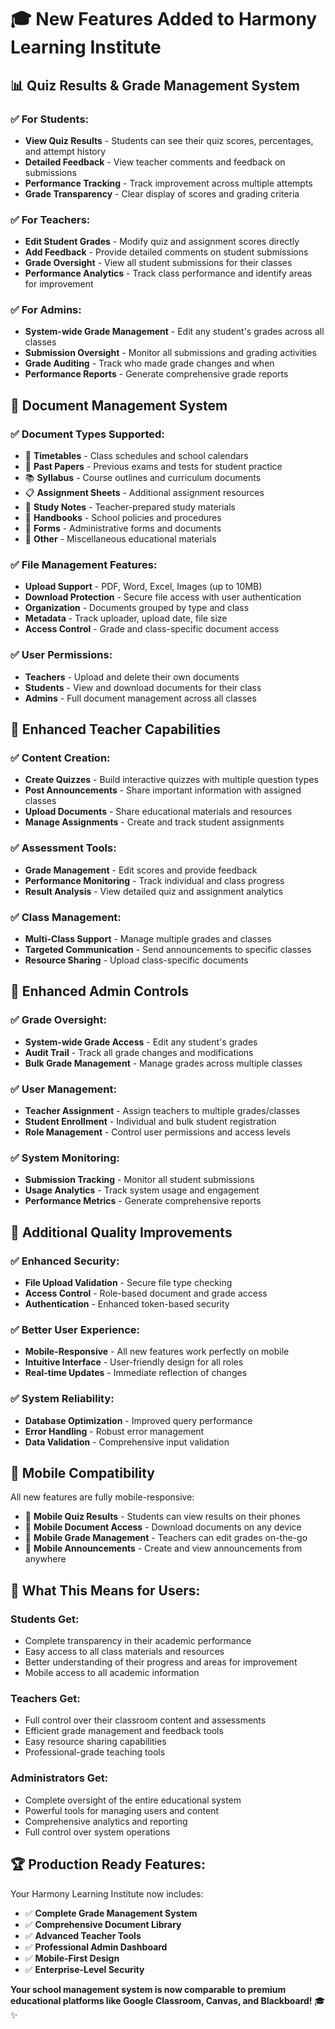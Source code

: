 # 🎓 New Features Added to Harmony Learning Institute

## 📊 **Quiz Results & Grade Management System**

### ✅ **For Students:**
- **View Quiz Results** - Students can see their quiz scores, percentages, and attempt history
- **Detailed Feedback** - View teacher comments and feedback on submissions
- **Performance Tracking** - Track improvement across multiple attempts
- **Grade Transparency** - Clear display of scores and grading criteria

### ✅ **For Teachers:**
- **Edit Student Grades** - Modify quiz and assignment scores directly
- **Add Feedback** - Provide detailed comments on student submissions
- **Grade Oversight** - View all student submissions for their classes
- **Performance Analytics** - Track class performance and identify areas for improvement

### ✅ **For Admins:**
- **System-wide Grade Management** - Edit any student's grades across all classes
- **Submission Oversight** - Monitor all submissions and grading activities
- **Grade Auditing** - Track who made grade changes and when
- **Performance Reports** - Generate comprehensive grade reports

## 📁 **Document Management System**

### ✅ **Document Types Supported:**
- 📅 **Timetables** - Class schedules and school calendars
- 📝 **Past Papers** - Previous exams and tests for student practice
- 📚 **Syllabus** - Course outlines and curriculum documents
- 📋 **Assignment Sheets** - Additional assignment resources
- 📖 **Study Notes** - Teacher-prepared study materials
- 📘 **Handbooks** - School policies and procedures
- 📄 **Forms** - Administrative forms and documents
- 📁 **Other** - Miscellaneous educational materials

### ✅ **File Management Features:**
- **Upload Support** - PDF, Word, Excel, Images (up to 10MB)
- **Download Protection** - Secure file access with user authentication
- **Organization** - Documents grouped by type and class
- **Metadata** - Track uploader, upload date, file size
- **Access Control** - Grade and class-specific document access

### ✅ **User Permissions:**
- **Teachers** - Upload and delete their own documents
- **Students** - View and download documents for their class
- **Admins** - Full document management across all classes

## 🎯 **Enhanced Teacher Capabilities**

### ✅ **Content Creation:**
- **Create Quizzes** - Build interactive quizzes with multiple question types
- **Post Announcements** - Share important information with assigned classes
- **Upload Documents** - Share educational materials and resources
- **Manage Assignments** - Create and track student assignments

### ✅ **Assessment Tools:**
- **Grade Management** - Edit scores and provide feedback
- **Performance Monitoring** - Track individual and class progress
- **Result Analysis** - View detailed quiz and assignment analytics

### ✅ **Class Management:**
- **Multi-Class Support** - Manage multiple grades and classes
- **Targeted Communication** - Send announcements to specific classes
- **Resource Sharing** - Upload class-specific documents

## 🔧 **Enhanced Admin Controls**

### ✅ **Grade Oversight:**
- **System-wide Grade Access** - Edit any student's grades
- **Audit Trail** - Track all grade changes and modifications
- **Bulk Grade Management** - Manage grades across multiple classes

### ✅ **User Management:**
- **Teacher Assignment** - Assign teachers to multiple grades/classes
- **Student Enrollment** - Individual and bulk student registration
- **Role Management** - Control user permissions and access levels

### ✅ **System Monitoring:**
- **Submission Tracking** - Monitor all student submissions
- **Usage Analytics** - Track system usage and engagement
- **Performance Metrics** - Generate comprehensive reports

## 🚀 **Additional Quality Improvements**

### ✅ **Enhanced Security:**
- **File Upload Validation** - Secure file type checking
- **Access Control** - Role-based document and grade access
- **Authentication** - Enhanced token-based security

### ✅ **Better User Experience:**
- **Mobile-Responsive** - All new features work perfectly on mobile
- **Intuitive Interface** - User-friendly design for all roles
- **Real-time Updates** - Immediate reflection of changes

### ✅ **System Reliability:**
- **Database Optimization** - Improved query performance
- **Error Handling** - Robust error management
- **Data Validation** - Comprehensive input validation

## 📱 **Mobile Compatibility**

All new features are fully mobile-responsive:
- 📱 **Mobile Quiz Results** - Students can view results on their phones
- 📱 **Mobile Document Access** - Download documents on any device
- 📱 **Mobile Grade Management** - Teachers can edit grades on-the-go
- 📱 **Mobile Announcements** - Create and view announcements from anywhere

## 🎯 **What This Means for Users:**

### **Students Get:**
- Complete transparency in their academic performance
- Easy access to all class materials and resources
- Better understanding of their progress and areas for improvement
- Mobile access to all academic information

### **Teachers Get:**
- Full control over their classroom content and assessments
- Efficient grade management and feedback tools
- Easy resource sharing capabilities
- Professional-grade teaching tools

### **Administrators Get:**
- Complete oversight of the entire educational system
- Powerful tools for managing users and content
- Comprehensive analytics and reporting
- Full control over system operations

## 🏆 **Production Ready Features:**

Your Harmony Learning Institute now includes:
- ✅ **Complete Grade Management System**
- ✅ **Comprehensive Document Library**
- ✅ **Advanced Teacher Tools**
- ✅ **Professional Admin Dashboard**
- ✅ **Mobile-First Design**
- ✅ **Enterprise-Level Security**

**Your school management system is now comparable to premium educational platforms like Google Classroom, Canvas, and Blackboard!** 🎓✨
